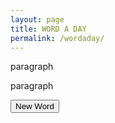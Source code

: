 ```yaml
---
layout: page
title: WORD A DAY
permalink: /wordaday/
---
```


<head><script src="/assets/d3.js"></script></head>


<p id="wd"> paragraph </p>
<p id="df"> paragraph </p>

<button id="btn">New Word</button>

<script src="/assets/words.js"></script>


